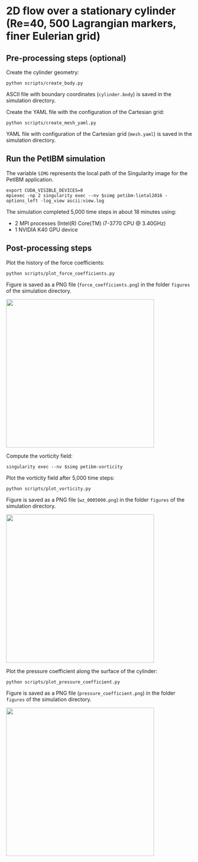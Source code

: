 # 2D flow over a stationary cylinder (Re=40, 500 Lagrangian markers, finer Eulerian grid)

## Pre-processing steps (optional)

Create the cylinder geometry:

```shell
python scripts/create_body.py
```

ASCII file with boundary coordinates (`cylinder.body`) is saved in the simulation directory.

Create the YAML file with the configuration of the Cartesian grid:

```shell
python scripts/create_mesh_yaml.py
```

YAML file with configuration of the Cartesian grid (`mesh.yaml`) is saved in the simulation directory.

## Run the PetIBM simulation

The variable `SIMG` represents the local path of the Singularity image for the PetIBM application.

```shell
export CUDA_VISIBLE_DEVICES=0
mpiexec -np 2 singularity exec --nv $simg petibm-lietal2016 -options_left -log_view ascii:view.log
```

The simulation completed 5,000 time steps in about 18 minutes using:

* 2 MPI processes (Intel(R) Core(TM) i7-3770 CPU @ 3.40GHz)
* 1 NVIDIA K40 GPU device

## Post-processing steps

Plot the history of the force coefficients:

```shell
python scripts/plot_force_coefficients.py
```

Figure is saved as a PNG file (`force_coefficients.png`) in the folder `figures` of the simulation directory.

<img src="figures/force_coefficients.png" width="400">

Compute the vorticity field:

```shell
singularity exec --nv $simg petibm-vorticity
```

Plot the vorticity field after 5,000 time steps:

```shell
python scripts/plot_vorticity.py
```

Figure is saved as a PNG file (`wz_0005000.png`) in the folder `figures` of the simulation directory.

<img src="figures/wz_0005000.png" width="400">

Plot the pressure coefficient along the surface of the cylinder:

```shell
python scripts/plot_pressure_coefficient.py
```

Figure is saved as a PNG file (`pressure_coefficient.png`) in the folder `figures` of the simulation directory.

<img src="figures/cp_0005000.png" width="400">
